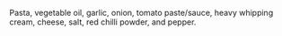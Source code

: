 Pasta, vegetable oil, garlic, onion, tomato paste/sauce, heavy whipping cream, cheese, salt, red chilli powder, and pepper.